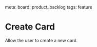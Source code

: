 meta:
  board: product_backlog
  tags: feature

# Create Card

Allow the user to create a new card.
